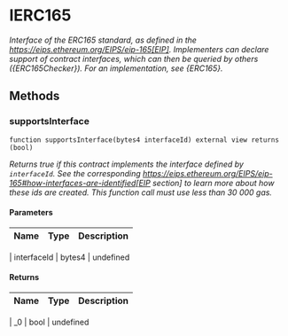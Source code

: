 # IERC165











*Interface of the ERC165 standard, as defined in the https://eips.ethereum.org/EIPS/eip-165[EIP]. Implementers can declare support of contract interfaces, which can then be queried by others ({ERC165Checker}). For an implementation, see {ERC165}.*



## Methods


### supportsInterface


```solidity
function supportsInterface(bytes4 interfaceId) external view returns (bool)

```




*Returns true if this contract implements the interface defined by `interfaceId`. See the corresponding https://eips.ethereum.org/EIPS/eip-165#how-interfaces-are-identified[EIP section] to learn more about how these ids are created. This function call must use less than 30 000 gas.*



#### Parameters

| Name | Type | Description |
|---|---|---|

| interfaceId | bytes4 | undefined





#### Returns

| Name | Type | Description |
|---|---|---|

| _0 | bool | undefined











